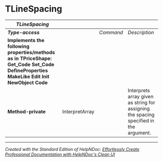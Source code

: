 # TLineSpacing

| ***TLineSpacing*** |  |  |  |
| --- | --- | --- | --- |
| ***Type-access*** |  | *Command* | *Description* |
| **Implements the following properties/methods as in TPriceShape:** **Get\_Code** **Set\_Code** **DefineProperties** **MakeLike** **Edit** **Init** **NewObject** **Code** |  |  |  |
| **Method-private** | InterpretArray |  | Interprets array given as string for assigning the spacing specified in the argument. |



***
_Created with the Standard Edition of HelpNDoc: [Effortlessly Create Professional Documentation with HelpNDoc's Clean UI](<https://www.helpndoc.com/feature-tour/stunning-user-interface/>)_
